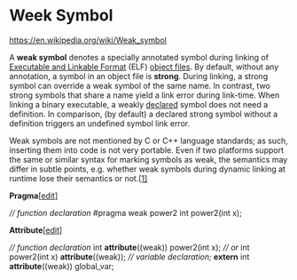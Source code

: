 # Week Symbol

https://en.wikipedia.org/wiki/Weak_symbol

A **weak symbol** denotes a specially annotated symbol during linking of [Executable and Linkable Format](https://en.wikipedia.org/wiki/Executable_and_Linkable_Format) (ELF) [object files](https://en.wikipedia.org/wiki/Object_file). By default, without any annotation, a symbol in an object file is **strong**. During linking, a strong symbol can override a weak symbol of the same name. In contrast, two strong symbols that share a name yield a link error during link-time. When linking a binary executable, a weakly [declared](https://en.wikipedia.org/wiki/Declaration_(computer_programming)) symbol does not need a definition. In comparison, (by default) a declared strong symbol without a definition triggers an undefined symbol link error.

Weak symbols are not mentioned by C or C++ language standards; as such, inserting them into code is not very portable. Even if two platforms support the same or similar syntax for marking symbols as weak, the semantics may differ in subtle points, e.g. whether weak symbols during dynamic linking at runtime lose their semantics or not.[[1\]](https://en.wikipedia.org/wiki/Weak_symbol#cite_note-dynamic-1)

**Pragma**[[edit](https://en.wikipedia.org/w/index.php?title=Weak_symbol&action=edit&section=2)]

*// function declaration* #pragma weak power2 int power2(int x);

**Attribute**[[edit](https://en.wikipedia.org/w/index.php?title=Weak_symbol&action=edit&section=3)]

*// function declaration* int __attribute__((weak)) power2(int x);   *// or* int power2(int x) __attribute__((weak)); *// variable declaration;* **extern** int __attribute__((weak)) global_var;